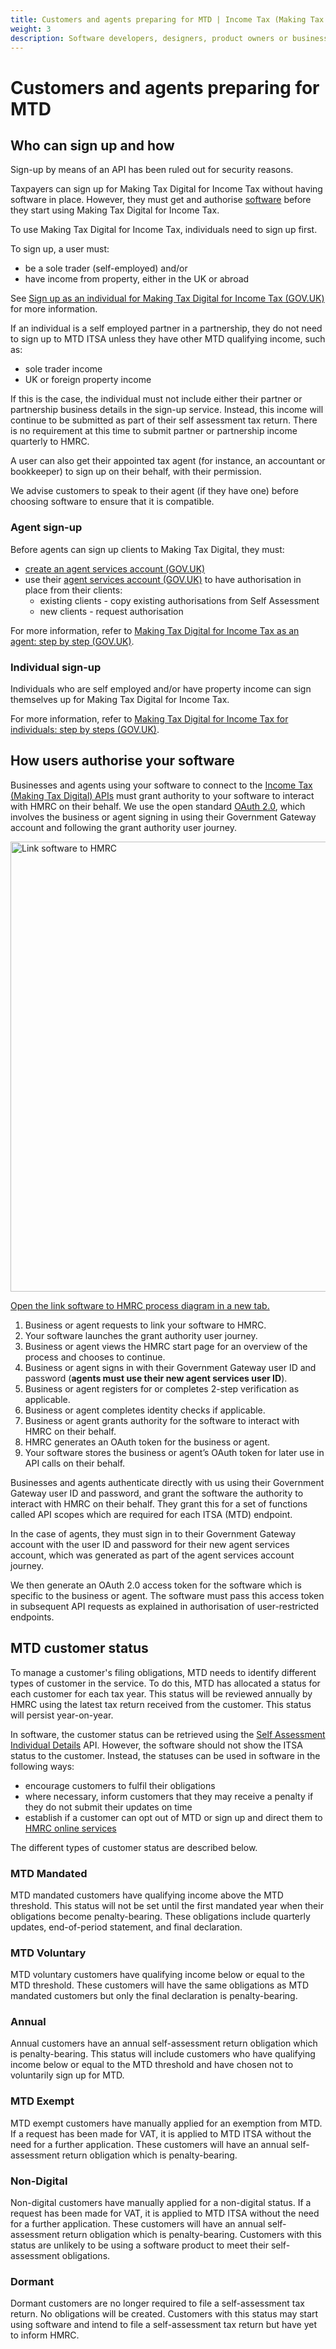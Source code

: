 ```yaml
---
title: Customers and agents preparing for MTD | Income Tax (Making Tax Digital) end-to-end service guide
weight: 3
description: Software developers, designers, product owners or business analysts. Integrate your software with the Income Tax API for Making Tax Digital.
---
```


# Customers and agents preparing for MTD

## Who can sign up and how

Sign-up by means of an API has been ruled out for security reasons.

Taxpayers can sign up for Making Tax Digital for Income Tax without having software in place. However, they must get and authorise [software](/guides/income-tax-mtd-end-to-end-service-guide/documentation/how-to-integrate.html#software-choices) before they start using Making Tax Digital for Income Tax.

To use Making Tax Digital for Income Tax, individuals need to sign up first.

To sign up, a user must:

- be a sole trader (self-employed) and/or
- have income from property, either in the UK or abroad

See [Sign up as an individual for Making Tax Digital for Income Tax (GOV.UK)](https://www.gov.uk/guidance/sign-up-your-business-for-making-tax-digital-for-income-tax) for more information.

If an individual is a self employed partner in a partnership, they do not need to sign up to MTD ITSA unless they have other MTD qualifying income, such as:

- sole trader income
- UK or foreign property income

If this is the case, the individual must not include either their partner or partnership business details in the sign-up service. Instead, this income will continue to be submitted as part of their self assessment tax return.  There is no requirement at this time to submit partner or partnership income quarterly to HMRC.

A user can also get their appointed tax agent (for instance, an accountant or bookkeeper) to sign up on their behalf, with their permission.

We advise customers to speak to their agent (if they have one) before choosing software to ensure that it is compatible.

### Agent sign-up

Before agents can sign up clients to Making Tax Digital, they must:

- [create an agent services account (GOV.UK)](https://www.gov.uk/guidance/get-an-hmrc-agent-services-account)
- use their [agent services account (GOV.UK)](https://www.gov.uk/guidance/sign-in-to-your-agent-services-account) to have authorisation in place from their clients:
  - existing clients - copy existing authorisations from Self Assessment
  - new clients - request authorisation

For more information, refer to [Making Tax Digital for Income Tax as an agent: step by step (GOV.UK)](https://www.gov.uk/government/collections/making-tax-digital-for-income-tax-as-an-agent-step-by-step).

### Individual sign-up

Individuals who are self employed and/or have property income can sign themselves up for Making Tax Digital for Income Tax.

For more information, refer to [Making Tax Digital for Income Tax for individuals: step by steps (GOV.UK)](https://www.gov.uk/government/collections/making-tax-digital-for-income-tax-for-businesses-step-by-step).

## How users authorise your software

Businesses and agents using your software to connect to the [Income Tax (Making Tax Digital) APIs](/api-documentation/docs/api?filter=income-tax-mtd) must grant authority to your software to interact with HMRC on their behalf. We use the open standard [OAuth 2.0](https://oauth.net/2/), which involves the business or agent signing in using their Government Gateway account and following the grant authority user journey.

<a href="figures/link-software-to-hmrc.svg" target="blank"><img src="figures/link-software-to-hmrc.svg" alt="Link software to HMRC" style="width:720px;" /></a>

[Open the link software to HMRC process diagram in a new tab.](/guides/vat-mtd-end-to-end-service-guide/documentation/figures/link-software-to-hmrc.svg)

1.	Business or agent requests to link your software to HMRC.
2.	Your software launches the grant authority user journey.
3.	Business or agent views the HMRC start page for an overview of the process and chooses to continue.
4.	Business or agent signs in with their Government Gateway user ID and password (**agents must use their new agent services user ID**).
5.	Business or agent registers for or completes 2-step verification as applicable.
6.	Business or agent completes identity checks if applicable.
7.	Business or agent grants authority for the software to interact with HMRC on their behalf.
8.	HMRC generates an OAuth token for the business or agent.
9.	Your software stores the business or agent’s OAuth token for later use in API calls on their behalf.

Businesses and agents authenticate directly with us using their Government Gateway user ID and password, and grant the software the authority to interact with HMRC on their behalf. They grant this for a set of functions called API scopes which are required for each ITSA (MTD) endpoint.

In the case of agents, they must sign in to their Government Gateway account with the user ID and password for their new agent services account, which was generated as part of the agent services account journey.

We then generate an OAuth 2.0 access token for the software which is specific to the business or agent. The software must pass this access token in subsequent API requests as explained in authorisation of user-restricted endpoints.

## MTD customer status

To manage a customer's filing obligations, MTD needs to identify different types of customer in the service. To do this, MTD has allocated a status for each customer for each tax year. This status will be reviewed annually by HMRC using the latest tax return received from the customer. This status will persist year-on-year. 

In software, the customer status can be retrieved using the [Self Assessment Individual Details](/api-documentation/docs/api/service/self-assessment-individual-details-api/) API. However, the software should not show the ITSA status to the customer. Instead, the statuses can be used in software in the following ways: 

- encourage customers to fulfil their obligations 
- where necessary, inform customers that they may receive a penalty if they do not submit their updates on time
- establish if a customer can opt out of MTD or sign up and direct them to [HMRC online services](/guides/income-tax-mtd-end-to-end-service-guide/documentation/tasks-outside-mtd-software.html#hmrc-online-services) 

The different types of customer status are described below.

### MTD Mandated

MTD mandated customers have qualifying income above the MTD threshold. This status will not be set until the first mandated year when their obligations become penalty-bearing. These obligations include quarterly updates, end-of-period statement, and final declaration. 

### MTD Voluntary

MTD voluntary customers have qualifying income below or equal to the MTD threshold. These customers will have the same obligations as MTD mandated customers but only the final declaration is penalty-bearing. 

### Annual

Annual customers have an annual self-assessment return obligation which is penalty-bearing. This status will include customers who have qualifying income below or equal to the MTD threshold and have chosen not to voluntarily sign up for MTD. 

### MTD Exempt

MTD exempt customers have manually applied for an exemption from MTD. If a request has been made for VAT, it is applied to MTD ITSA without the need for a further application. These customers will have an annual self-assessment return obligation which is penalty-bearing.  

### Non-Digital

Non-digital customers have manually applied for a non-digital status. If a request has been made for VAT, it is applied to MTD ITSA without the need for a further application.  These customers will have an annual self-assessment return obligation which is penalty-bearing. Customers with this status are unlikely to be using a software product to meet their self-assessment obligations. 

### Dormant

Dormant customers are no longer required to file a self-assessment tax return. No obligations will be created. Customers with this status may start using software and intend to file a self-assessment tax return but have yet to inform HMRC.
